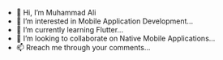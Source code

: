 - 👋 Hi, I’m Muhammad Ali
- 👀 I’m interested in Mobile Application Development...
- 🌱 I’m currently learning Flutter...
- 💞️ I’m looking to collaborate on Native Mobile Applications...
- 📫 Rreach me through your comments...
